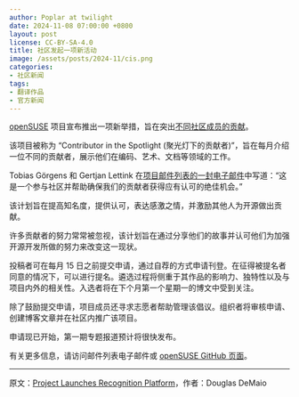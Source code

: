 ```yaml
---
author: Poplar at twilight
date: 2024-11-08 07:00:00 +0800
layout: post
license: CC-BY-SA-4.0
title: 社区发起一项新活动
image: /assets/posts/2024-11/cis.png
categories:
- 社区新闻
tags:
- 翻译作品
- 官方新闻
---
```


[openSUSE] 项目宣布推出一项新举措，旨在突出[不同社区成员的贡献]。

[openSUSE]: https://www.opensuse.org/
[不同社区成员的贡献]: https://lists.opensuse.org/archives/list/project@lists.opensuse.org/thread/2Q4D5ERCHY7MBA6GHZ2K4SC7BFK5FEML/

该项目被称为 “Contributor in the Spotlight (聚光灯下的贡献者)”，旨在每月介绍一位不同的贡献者，展示他们在编码、艺术、文档等领域的工作。

Tobias Görgens 和 Gertjan Lettink 在[项目邮件列表的一封电子邮件]中写道：“这是一个参与社区并帮助确保我们的贡献者获得应有认可的绝佳机会。”

[项目邮件列表的一封电子邮件]: https://news.opensuse.org/2024/11/08/project-launches-recognition-platform/add%20link%20to%20email%20here

该计划旨在提高知名度，提供认可，表达感激之情，并激励其他人为开源做出贡献。

许多贡献者的努力常常被忽视，该计划旨在通过分享他们的故事并认可他们为加强开源开发所做的努力来改变这一现状。

投稿者可在每月 15 日之前提交申请，通过自荐的方式申请刊登。在征得被提名者同意的情况下，可以进行提名。遴选过程将侧重于其作品的影响力、独特性以及与项目内外的相关性。入选者将在下个月第一个星期一的博文中受到关注。

除了鼓励提交申请，项目成员还寻求志愿者帮助管理该倡议。组织者将审核申请、创建博客文章并在社区内推广该项目。

申请现已开始，第一期专题报道预计将很快发布。

有关更多信息，请访问邮件列表电子邮件或 [openSUSE GitHub 页面]。

[openSUSE GitHub 页面]: https://github.com/openSUSE/cits/issues/new?assignees=&labels=&projects=&template=application-contributor

----

原文：[Project Launches Recognition Platform](https://news.opensuse.org/2024/11/08/project-launches-recognition-platform/)，作者：Douglas DeMaio